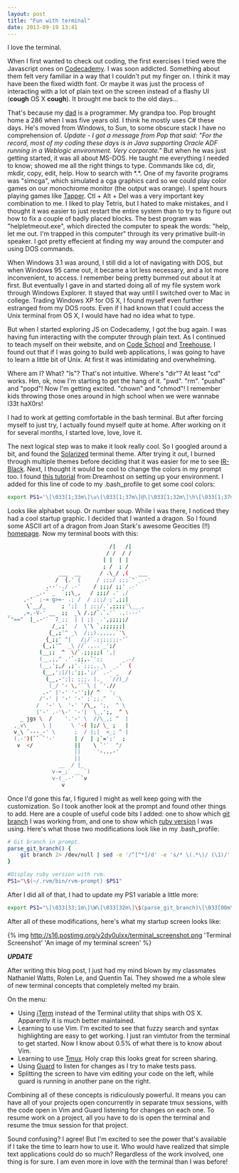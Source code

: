 ```yaml
---
layout: post
title: "Fun with terminal"
date: 2013-09-19 13:41
---
```


I love the terminal.

When I first wanted to check out coding, the first exercises I tried were the Javascript ones on [Codecademy](http://www.codecademy.com). I was soon addicted. Something about them felt very familiar in a way that I couldn't put my finger on. I think it may have been the fixed width font. Or maybe it was just the process of interacting with a lot of plain text on the screen instead of a flashy UI (**cough** OS X **cough**). It brought me back to the old days...

That's because my [dad](http://www.clintlewis.com) is a programmer. My grandpa too. Pop brought home a 286 when I was five years old. I think he mostly uses C# these days. He's moved from Windows, to Sun, to some obscure stack I have no comprehension of. *Update - I got a message from Pop that said: "For the record, most of my coding these days is in Java supporting Oracle ADF running in a Weblogic environment. Very corporate."* But when he was just getting started, it was all about MS-DOS. He taught me everything I needed to know; showed me all the right things to type. Commands like cd, dir, mkdir, copy, edit, help. How to search with \*.\*. One of my favorite programs was "simcga", which simulated a cga graphics card so we could play color games on our monochrome monitor (the output was orange). I spent hours playing games like [Tapper](http://www.youtube.com/watch?v=xmqIZMBbMVs). Ctl + Alt + Del was a very important key combination to me. I liked to play Tetris, but I hated to make mistakes, and I thought it was easier to just restart the entire system than to try to figure out how to fix a couple of badly placed blocks. The best program was "helpletmeout.exe", which directed the computer to speak the words: "help, let me out. I'm trapped in this computer" through its very primative built-in speaker. I got pretty effecient at finding my way around the computer and using DOS commands.

When Windows 3.1 was around, I still did a lot of navigating with DOS, but when Windows 95 came out, it became a lot less necessary, and a lot more inconvenient, to access. I remember being pretty bummed out about it at first. But eventually I gave in and started doing all of my file system work through Windows Explorer. It stayed that way until I switched over to Mac in college. Trading Windows XP for OS X, I found myself even further estranged from my DOS roots. Even if I had known that I could access the Unix terminal from OS X, I would have had no idea what to type.

But when I started exploring JS on Codecademy, I got the bug again. I was having fun interacting with the computer through plain text. As I continued to teach myself on their website, and on [Code School](http://www.codeschool.com) and [Treehouse](http://www.teamtreehouse.com), I found out that if I was going to build web applications, I was going to have to learn a little bit of Unix. At first it was intimidating and overwhelming.

Where am I? What? "ls"? That's not intuitive. Where's "dir"? At least "cd" works. Hm, ok, now I'm starting to get the hang of it. "pwd".
"rm". "pushd" and "popd"! Now I'm getting excited. "chown" and "chmod"! I remember kids throwing those ones around in high school when we were wannabe l33t haX0rs!

I had to work at getting comfortable in the bash terminal. But after forcing myself to just try, I actually found myself quite at home. After working on it for several months, I started love, love, love it.

The next logical step was to make it look really cool. So I googled around a bit, and found the [Solarized](http://ethanschoonover.com/solarized) terminal theme. After trying it out, I burned through multiple themes before deciding that it was easier for me to see [IR-Black](https://github.com/jperkins/IR-Black). Next, I thought it would be cool to change the colors in my prompt too. I found [this tutorial](http://wiki.dreamhost.com/Environment_Setup) from Dreamhost on setting up your environment. I added for this line of code to my .bash_profile to get some cool colors:

```bash PS1 Variable
export PS1='\[\033[1;33m\]\u\[\033[1;37m\]@\[\033[1;32m\]\h\[\033[1;37m\]:\[\033[1;31m\]\w \[\033[1;36m\]\$ \[\033[0m\]'
```

Looks like alphabet soup. Or number soup. While I was there, I noticed they had a cool startup graphic. I decided that I wanted a dragon. So I found some ASCII art of a dragon from Joan Stark's awesome Geocities (!!) [homepage](http://www.geocities.com/spunk1111/). Now my terminal boots with this:

```bash Dragon
                                /|   /|
                               / /  / /
                              | |  | |
                              ; /  ; /
                ___  __      / .\_/ ,(   ___
               /  {.' {     / ;;;/ ;;;`"`_.-'
            .--'-./ .-'    / ;;;/ ;;' .-'
         _.-` _  `;;\_,   / ;;;/ .' ,/
     ,-"` ;-= g>=- .; /  / ;;;/ ;',;;|
      \`__/_     ; ';|  | ;;;/.',;;;;'\___,
_    ,=,-V-' __  ;;  _\ /.;/`.`.'` .,:---'
`"=="  |_.-'`  7_;;  | | ;|  .',;;;;;/
              /_,;'  /  \'\ `,;;;;;;|
             {_,;'^ _\  /;;).,,,,,`'\
            {_;;' ^|   /;/`.;;;;;;;-'`
           {_,;'^  _\ //`.,..`_';/
          (__;;  ^  \/`.;;;;;( ',|
          (__,;,^ .'`.;;,.`';;      _.-/
          (__,';,/ ,;'.`;;;,._\  _.'  (
           (__,';|/|;';;.';/` .-' _   /
            (__,-';|; ;;;. |._  `//)_/
             (_/ '- \,'``\ | `'.//
           .-' |'-' '-'';|/ ^   ';
          /'-' | '-' '-' ;`;;.^   `\
         /  '-' \  '-' '/\_, ';,  ^ \
         |'-' .-'\-' '-'|  \_,';,  ^ \
    _ jgs \  /    '.'-' \  //\_,; ^  |
  ,_v\     \ |      \ '-( |;/ \_ ;   |
  v_\ `---_-' \      ;  / |;|  <_; ^ |
  (.-')(`` `'-'      | /  | ;`=';'  ;
   v  </             ||    \ `'`  ^/
                     ||     '-...-'
                     ||
                __  / |_
              v-=_;` __ `)
              v-(_.-'  `v
                 v

```

Once I'd gone this far, I figured I might as well keep going with the customization. So I took another look at the prompt and found other things to add. Here are a couple of useful code bits I added: one to show which [git branch](https://gist.github.com/fabiodan/1649280) I was working from, and one to show which [ruby version](http://rvm.io/workflow/prompt) I was using. Here's what those two modifications look like in my .bash_profile:

```bash Git and RVM in Prompt
# Git branch in prompt.
parse_git_branch() {
    git branch 2> /dev/null | sed -e '/^[^*]/d' -e 's/* \(.*\)/ (\1)/'
}

#Display ruby version with rvm.
PS1="\$(~/.rvm/bin/rvm-prompt) $PS1"
```

After I did all of that, I had to update my PS1 variable a little more:

```bash PS1 Variable
export PS1="\[\033[33;1m\]\W\[\033[32m\]\$(parse_git_branch)\[\033[00m\] $ "
```

After all of these modifications, here's what my startup screen looks like:

{% img http://s16.postimg.org/y2dy0ulxx/terminal_screenshot.png 'Terminal Screenshot' 'An image of my terminal screen' %}



***UPDATE***

After writing this blog post, I just had my mind blown by my classmates Nathaniel Watts, Rolen Le, and Quentin Tai. They showed me a whole slew of new terminal concepts that completely melted my brain.

On the menu:

* Using [iTerm](http://www.iterm2.com/#/section/home) instead of the Terminal utility that ships with OS X. Apparently it is much better maintained.
* Learning to use Vim. I'm excited to see that fuzzy search and syntax highlighting are easy to get working. I just ran vimtutor from the terminal to get started. Now I know about 0.5% of what there is to know about Vim.
* Learning to use [Tmux](http://robots.thoughtbot.com/post/2641409235/a-tmux-crash-course). Holy crap this looks great for screen sharing.
* Using [Guard](https://github.com/guard/guard) to listen for changes as I try to make tests pass.
* Splitting the screen to have vim editing your code on the left, while guard is running in another pane on the right.

Combining all of these concepts is ridiculously powerful. It means you can have all of your projects open concurrently in separate tmux sessions, with the code open in Vim and Guard listening for changes on each one. To resume work on a project, all you have to do is open the terminal and resume the tmux session for that project.

Sound confusing? I agree! But I'm excited to see the power that's available if I take the time to learn how to use it. Who would have realized that simple text applications could do so much? Regardless of the work involved, one thing is for sure. I am even more in love with the terminal than I was before!
